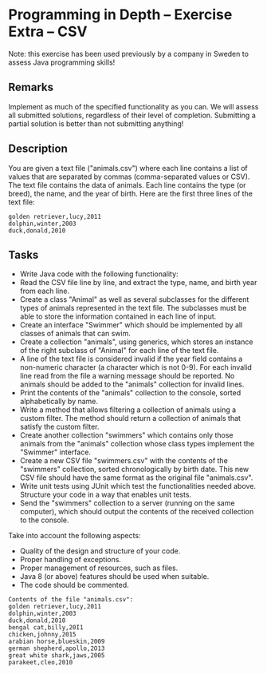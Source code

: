 # Programming in Depth – Exercise Extra – CSV

Note: this exercise has been used previously by a company in Sweden to assess Java programming skills!
## Remarks
Implement as much of the specified functionality as you can. We will assess all submitted solutions, regardless of their level of completion. Submitting a partial solution is better than not submitting anything!

## Description
You are given a text file ("animals.csv") where each line contains a list of values that are separated by commas (comma-separated values or CSV). The text file contains the data of animals. Each line contains the type (or breed), the name, and the year of birth. Here are the first three lines of the text file:
```
golden retriever,lucy,2011
dolphin,winter,2003
duck,donald,2010
```
## Tasks
- Write Java code with the following functionality:
- Read the CSV file line by line, and extract the type, name, and birth year from each line.
- Create a class "Animal" as well as several subclasses for the different types of animals represented in the text file. The subclasses must be able to store the information contained in each line of input.
- Create an interface "Swimmer" which should be implemented by all classes of animals that can swim.
- Create a collection "animals", using generics, which stores an instance of the right subclass of "Animal" for each line of the text file.
- A line of the text file is considered invalid if the year field contains a non-numeric character (a character which is not 0-9). For each invalid line read from the file a warning message should be reported. No animals should be added to the "animals" collection for invalid lines.
- Print the contents of the "animals" collection to the console, sorted alphabetically by name.
- Write a method that allows filtering a collection of animals using a custom filter. The method should return a collection of animals that satisfy the custom filter.
- Create another collection "swimmers" which contains only those animals from the "animals" collection whose class types implement the "Swimmer" interface.
- Create a new CSV file "swimmers.csv" with the contents of the "swimmers" collection, sorted chronologically by birth date. This new CSV file should have the same format as the original file "animals.csv".
- Write unit tests using JUnit which test the functionalities needed above. Structure your code in a way that enables unit tests.
- Send the "swimmers" collection to a server (running on the same computer), which should output the contents of the received collection to the console.

Take into account the following aspects:

- Quality of the design and structure of your code.
- Proper handling of exceptions.
- Proper management of resources, such as files.
- Java 8 (or above) features should be used when suitable.
- The code should be commented.
```
Contents of the file "animals.csv":
golden retriever,lucy,2011
dolphin,winter,2003
duck,donald,2010
bengal cat,billy,20I1
chicken,johnny,2015
arabian horse,blueskin,2009
german shepherd,apollo,2O13
great white shark,jaws,2005
parakeet,cleo,2010
```
